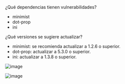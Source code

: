 ¿Qué dependencias tienen vulnerabilidades?
- minimist
- dot-prop
- ini

¿Qué versiones se sugiere actualizar?
- minimist: se recomienda actualizar a 1.2.6 o superior.
- dot-prop: actualizar a 5.3.0 o superior.
- ini: actualizar a 1.3.8 o superior.


![image](https://github.com/user-attachments/assets/715dbfd8-2490-419d-b08d-d60578ec72fb)

![image](https://github.com/user-attachments/assets/1d09d5fd-5a28-4e37-bce4-fda95e264c4e)



